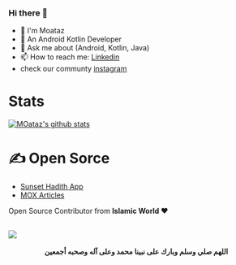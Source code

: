 ### Hi there 👋

- 🥽 I'm Moataz
- 🔭 An Android Kotlin Developer
- 💬 Ask me about (Android, Kotlin, Java)
- 📫 How to reach me: [Linkedin](https://www.moataz-badawy/)
- check our communty [instagram](https://www.instagram.com/thecoderui/)

# Stats 
[![MOataz's github stats](https://github-readme-stats.vercel.app/api?username=MoatazBadawy)](https://github.com/anuraghazra/github-readme-stats)


# ✍ Open Sorce

- [Sunset Hadith App](https://github.com/MoatazBadawy/Sunset-hadith)
- [MOX Articles](https://github.com//MoatazBadawy/MOX/)



Open Source Contributor from <b>Islamic World<b>  ❤️ 

![](https://visitor-badge.glitch.me/badge?page_id=MoatazBadawy)
------------
<p align="center"> اللهم صلي وسلم وبارك على نبينا محمد وعلى آله وصحبه أجمعين
